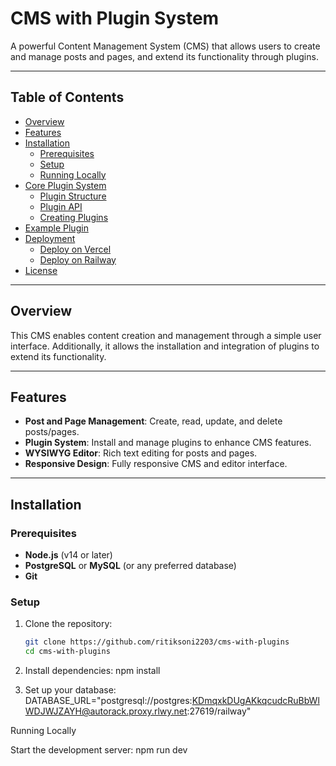 # CMS with Plugin System

A powerful Content Management System (CMS) that allows users to create and manage posts and pages, and extend its functionality through plugins.

---

## Table of Contents

- [Overview](#overview)
- [Features](#features)
- [Installation](#installation)
  - [Prerequisites](#prerequisites)
  - [Setup](#setup)
  - [Running Locally](#running-locally)
- [Core Plugin System](#core-plugin-system)
  - [Plugin Structure](#plugin-structure)
  - [Plugin API](#plugin-api)
  - [Creating Plugins](#creating-plugins)
- [Example Plugin](#example-plugin)
- [Deployment](#deployment)
  - [Deploy on Vercel](#deploy-on-vercel)
  - [Deploy on Railway](#deploy-on-railway)
- [License](#license)

---

## Overview

This CMS enables content creation and management through a simple user interface. Additionally, it allows the installation and integration of plugins to extend its functionality.

---

## Features

- **Post and Page Management**: Create, read, update, and delete posts/pages.
- **Plugin System**: Install and manage plugins to enhance CMS features.
- **WYSIWYG Editor**: Rich text editing for posts and pages.
- **Responsive Design**: Fully responsive CMS and editor interface.

---

## Installation

### Prerequisites

- **Node.js** (v14 or later)
- **PostgreSQL** or **MySQL** (or any preferred database)
- **Git**

### Setup

1. Clone the repository:
   ```bash
   git clone https://github.com/ritiksoni2203/cms-with-plugins
   cd cms-with-plugins

2. Install dependencies:
npm install

3. Set up your database:
DATABASE_URL="postgresql://postgres:KDmqxkDUgAKkqcudcRuBbWlWDJWJZAYH@autorack.proxy.rlwy.net:27619/railway"

Running Locally

Start the development server:
npm run dev

